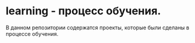# learning - процесс обучения.
В данном репозитории содержатся проекты, которые были сделаны в процессе обучения.
